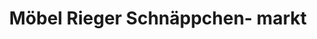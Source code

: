 ---
title: "Möbel Rieger Schnäppchen- markt"
url: /goeppingen/moebel-rieger-schnaeppchen-markt/
shop: Möbel
---